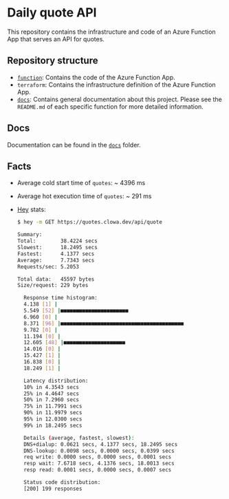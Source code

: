 # Daily quote API

This repository contains the infrastructure and code of an Azure Function App that serves an API for quotes.

## Repository structure

- [`function`](./function/README.md): Contains the code of the Azure Function App.
- `terraform`: Contains the infrastructure definition of the Azure Function App.
- [`docs`](./docs/README.md): Contains general documentation about this project. Please see the `README.md` of each specific function for more detailed information.

## Docs

Documentation can be found in the [`docs`](./docs/README.md) folder.

## Facts

- Average cold start time of `quotes`: ~ 4396 ms
- Average hot execution time of `quotes`: ~ 291 ms
- [Hey](https://github.com/rakyll/hey) stats:

  ```bash
  $ hey -m GET https://quotes.clowa.dev/api/quote

  Summary:
  Total:        38.4224 secs
  Slowest:      18.2495 secs
  Fastest:      4.1377 secs
  Average:      7.7343 secs
  Requests/sec: 5.2053

  Total data:   45597 bytes
  Size/request: 229 bytes

    Response time histogram:
    4.138 [1] |
    5.549 [52] |■■■■■■■■■■■■■■■■■■■■■■
    6.960 [0] |
    8.371 [96] |■■■■■■■■■■■■■■■■■■■■■■■■■■■■■■■■■■■■■■■■
    9.782 [0] |
    11.194 [0] |
    12.605 [48] |■■■■■■■■■■■■■■■■■■■■
    14.016 [0] |
    15.427 [1] |
    16.838 [0] |
    18.249 [1] |

    Latency distribution:
    10% in 4.3543 secs
    25% in 4.4647 secs
    50% in 7.2960 secs
    75% in 11.7991 secs
    90% in 11.9979 secs
    95% in 12.0300 secs
    99% in 18.2495 secs

    Details (average, fastest, slowest):
    DNS+dialup: 0.0621 secs, 4.1377 secs, 18.2495 secs
    DNS-lookup: 0.0098 secs, 0.0000 secs, 0.0399 secs
    req write: 0.0000 secs, 0.0000 secs, 0.0001 secs
    resp wait: 7.6718 secs, 4.1376 secs, 18.0013 secs
    resp read: 0.0001 secs, 0.0000 secs, 0.0007 secs

    Status code distribution:
    [200] 199 responses
  ```
